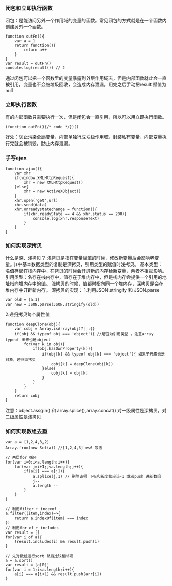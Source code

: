 ### 闭包和立即执行函数
闭包：是能访问另外一个作用域的变量的函数。常见闭包的方式就是在一个函数内创建另外一个函数。

```
function outFn(){
    var a = 1
    return function(){
        return a++
    }
}
var result = outFn()
console.log(result()) // 2
```
通过闭包可以把一个函数里的变量暴露到外层作用域去，但是内部函数就此会一直被引用，变量也不会被垃圾回收，会造成内存泄漏。用完之后手动把result 赋值为null

### 立即执行函数
有的内部函数只需要执行一次，但是闭包会一直引用，所以可以用立即执行函数。
```
(function outFn(){/* code */})()
```
好处：防止污染全局变量，内部单独行成块级作用域，封装私有变量，内部变量执行完就会被销毁，防止内存泄漏。
### 手写ajax 
```
function ajax(){
    var xhr 
    if(window.XMLHttpRequest){
        xhr = new XMLHttpRequest()
    }else{
        xhr = new ActiveXObject()
    }
    xhr.open('get',url)
    xhr.send(data)
    xhr.onreadystatechange = function(){
        if(xhr.readyState == 4 && xhr.status == 200){
            console.log(xhr.responseText)
        }
    }
}
```

### 如何实现深拷贝
什么是深、浅拷贝？ 浅拷贝是指在变量赋值的时候，修改新变量后会影响老变量。js中基本数据类型的复制是深拷贝，引用类型的赋值时浅拷贝。
基本类型：名值存储在栈内存中，在拷贝的时候会开辟新的内存给新变量，两者不相互影响。
引用类型：名存在栈内存中，值存在于堆内存中，但是栈内存会提供一个引用的地址指向堆内存中的值。
浅拷贝的时候，值都时指向同一个堆内存，深拷贝是会在堆内存中开辟新内存。
深拷贝的实现：
1.利用JSON.stringify 和 JSON.parse
```
var old = {a:1}
var new = JSON.parse(JSON.stringify(old))
```
2.递归拷贝每个属性值
```
function deepClone(obj){
    var cobj = Array.isArray(obj)?[]:{} 
    if(obj && typeof obj === 'object'){ //是否为引用类型 ，注意array typeof 出来也是object
        for(var k in obj){
            if(obj.hasOwnProperty(k)){
                if(obj[k] && typeof obj[k] === 'object'){ 如果子元素也是对象，递归深拷贝
                    cobj[k] = deepClone(obj[k])
                }else{
                    cobj[k] = obj[k]
                }
            }
        }
    }
    return cobj
}
```
注意：object.assgin() 和 array.splice(),array.concat() 对一级属性是深拷贝，对二级属性是浅拷贝
### 如何实现数组去重
```
var a = [1,2,4,3,2]
Array.from(new Set(a)) //[1,2,4,3] es6 写法 

// 两层for 循环
for(var i=0;i<a.length;i++){
    for(var j=i+1;j<a.length;j++){
        if(a[i] === a[j]){
            a.splice(j,1) // 删除该项 下标和长度都应该-1 或者push 进新数组
            j--
            a.length --
        }
    }
}

// 利用filter + indexof 
a.filter((item,index)=>{
    return a.indexOf(item) === index
})
// 利用for of + includes 
var result = []
for(var i of a){
    !result.includes(i) && result.push(i)
}

// 先对数组进行sort 然后比较相邻项
a = a.sort()
var result = [a[0]]
for(var i = 1;i<a.length;i++){
    a[i] === a[i+1] && result.push(arr[i])
}
```
